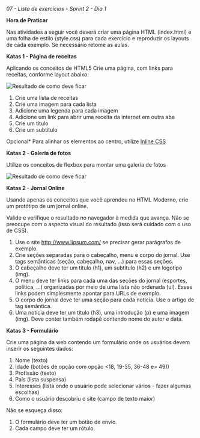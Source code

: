 <em>07 - Lista de exercícios - Sprint 2 - Dia 1</em>

<strong>Hora de Praticar</strong>

Nas atividades a seguir você deverá criar uma página HTML (index.html) e uma folha de estilo (style.css) para cada exercício e reproduzir os layouts de cada exemplo. Se necessário retome as aulas.

<strong>Katas 1 - Página de receitas</strong>

Aplicando os conceitos de HTML5 Crie uma página, com links para receitas, conforme layout abaixo:

![Resultado de como deve ficar](/katas1.png)

1. Crie uma lista de receitas
2. Crie uma imagem para cada lista
3. Adicione uma legenda para cada imagem
4. Adicione um link para abrir uma receita da internet em outra aba
5. Crie um título
6. Crie um subtítulo

Opcional* Para alinhar os elementos ao centro, utilize [Inline CSS](https://www.w3schools.com/html/html_css.asp)

<strong>Katas 2 - Galeria de fotos</strong>

Utilize os conceitos de flexbox para montar uma galeria de fotos

![Resultado de como deve ficar](/katas2.png)

<strong>Katas 2 - Jornal Online</strong>

Usando apenas os conceitos que você aprendeu no HTML Moderno, crie um protótipo de um jornal online.

Valide e verifique o resultado no navegador à medida que avança. Não se preocupe com o aspecto visual do resultado (isso será cuidado com o uso de CSS).

1. Use o site http://www.lipsum.com/ se precisar gerar parágrafos de exemplo.
2. Crie seções separadas para o cabeçalho, menu e corpo do jornal. Use tags semânticas (seção, cabeçalho, nav, ...) para essas seções.
3. O cabeçalho deve ter um título (h1), um subtítulo (h2) e um logotipo (img).
4. O menu deve ter links para cada uma das seções do jornal (esportes, política, ...) organizadas por meio de uma lista não ordenada (ul). Esses links podem simplesmente apontar para URLs de exemplo.
5. O corpo do jornal deve ter uma seção para cada notícia. Use o artigo de tag semântica.
6. Uma notícia deve ter um título (h3), uma introdução (p) e uma imagem (img). Deve conter também rodapé contendo nome do autor e data.

<strong>Katas 3 - Formulário</strong>

Crie uma página da web contendo um formulário onde os usuários devem inserir os seguintes dados:

1. Nome (texto)
2. Idade (botões de opção com opção <18, 19-35, 36-48 e> 49))
3. Profissão (texto)
4. País (lista suspensa)
5. Interesses (lista onde o usuário pode selecionar vários - fazer algumas escolhas)
6. Como o usuário descobriu o site (campo de texto maior)

Não se esqueça disso:

1. O formulário deve ter um botão de envio.
2. Cada campo deve ter um rótulo.